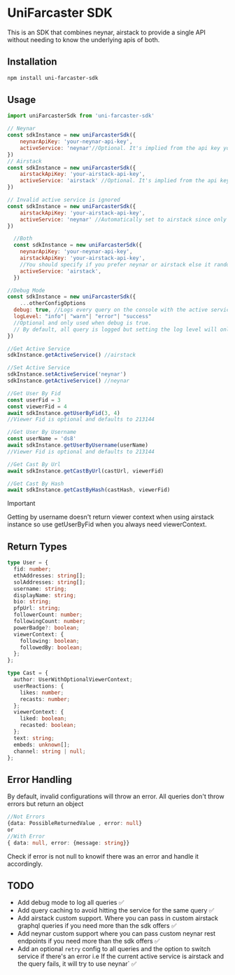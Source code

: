 # UniFarcaster SDK

This is an SDK that combines neynar, airstack to provide a single API without needing to know the underlying apis of both.
## Installation

```bash
npm install uni-farcaster-sdk
```

## Usage

```js
import uniFarcasterSdk from 'uni-farcaster-sdk'

// Neynar
const sdkInstance = new uniFarcasterSdk({
	neynarApiKey: 'your-neynar-api-key',
	activeService: 'neynar'//Optional. It's implied from the api key you provide
})
// Airstack
const sdkInstance = new uniFarcasterSdk({
	airstackApiKey: 'your-airstack-api-key',
	activeService: 'airstack' //Optional. It's implied from the api key you provide
})

// Invalid active service is ignored
const sdkInstance = new uniFarcasterSdk({
	airstackApiKey: 'your-airstack-api-key',
	activeService: 'neynar' //Automatically set to airstack since only airstack api key is provided
})

  //Both
  const sdkInstance = new uniFarcasterSdk({
    neynarApiKey: 'your-neynar-api-key',
    airstackApiKey: 'your-airstack-api-key',
    //You should specify if you prefer neynar or airstack else it randomly choses one of them
    activeService: 'airstack',
  })

//Debug Mode
const sdkInstance = new uniFarcasterSdk({
	...otherConfigOptions
  debug: true, //Logs every query on the console with the active service used for it,
  logLevel: "info"| "warn"| "error"| "success"
  //Optional and only used when debug is true.
  // By default, all query is logged but setting the log level will only log queries with the specified level
})

//Get Active Service
sdkInstance.getActiveService() //airstack

//Set Active Service
sdkInstance.setActiveService('neynar')
sdkInstance.getActiveService() //neynar

//Get User By Fid
const userFid = 3
const viewerFid = 4
await sdkInstance.getUserByFid(3, 4)
//Viewer Fid is optional and defaults to 213144

//Get User By Username
const userName = 'ds8'
await sdkInstance.getUserByUsername(userName)
//Viewer Fid is optional and defaults to 213144

//Get Cast By Url
await sdkInstance.getCastByUrl(castUrl, viewerFid)

//Get Cast By Hash
await sdkInstance.getCastByHash(castHash, viewerFid)
```

> [!IMPORTANT]
> Getting by username doesn't return viewer context when using airstack instance so use getUserByFid when you always need viewerContext.



## Return Types
```ts
type User = {
  fid: number;
  ethAddresses: string[];
  solAddresses: string[];
  username: string;
  displayName: string;
  bio: string;
  pfpUrl: string;
  followerCount: number;
  followingCount: number;
  powerBadge?: boolean;
  viewerContext: {
    following: boolean;
    followedBy: boolean;
  };
};

type Cast = {
  author: UserWithOptionalViewerContext;
  userReactions: {
    likes: number;
    recasts: number;
  };
  viewerContext: {
    liked: boolean;
    recasted: boolean;
  };
  text: string;
  embeds: unknown[];
  channel: string | null;
};
```

## Error Handling

By default, invalid configurations will throw an error.
All queries don't throw errors but return an object

```ts
//Not Errors
{data: PossibleReturnedValue , error: null}
or
//With Error
{ data: null, error: {message: string}}
```
Check if error is not null to knowif there was an error and handle it accordingly.

## TODO
- Add debug mode to log all queries ✅
- Add query caching to avoid hitting the service for the same query ✅
- Add airstack custom support. Where you can pass in custom airstack graphql queries if you need more than the sdk offers ✅
- Add neynar custom support where you can pass custom neynar rest endpoints if you need more than the sdk offers ✅
- Add an optional `retry` config to all queries and the option to switch service if there's an error
i.e If the current active service is airstack and the query fails, it will try to use neynar`
✅
